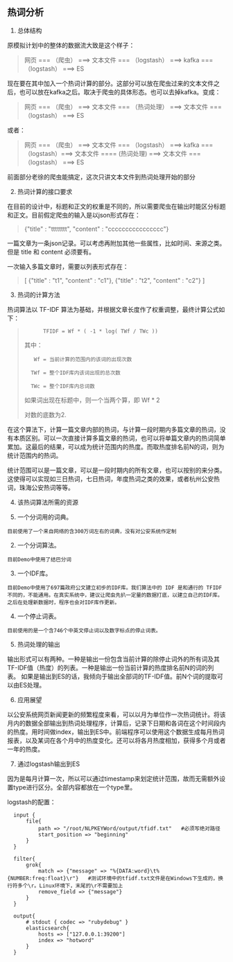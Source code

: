## 热词分析 ##

1. 总体结构

  原模拟计划中的整体的数据流大致是这个样子：
    
   > 网页 === （爬虫） ===> 文本文件 === （logstash） ===> kafka === （logstash） ===> ES

  现在要在其中加入一个热词计算的部分。这部分可以放在爬虫过来的文本文件之后，也可以放在kafka之后。取决于爬虫的具体形态。也可以去掉kafka。变成：

   > 网页 === （爬虫） ===> 文本文件 === （热词处理） ===> 文本文件 === （logstash） ===> ES

   或者：

   > 网页 === （爬虫） ===> 文本文件 === （logstash） ===> kafka ===（logstash）===> 文本文件 ==== (热词处理) ===> 文本文件 === （logstash） ===> ES

   前面部分老徐的爬虫能搞定，这次只讲文本文件到热词处理开始的部分

2. 热词计算的接口要求
	
  在目前的设计中，标题和正文的权重是不同的，所以需要爬虫在输出时能区分标题和正文。目前假定爬虫的输入是以json形式存在：

  > {"title" : "tttttttt", "content" : "cccccccccccccccc"}

  一篇文章为一条json记录。可以考虑再附加其他一些属性，比如时间、来源之类。但是 title 和 content 必须要有。

  一次输入多篇文章时，需要以列表形式存在：

  > [
  >   {"title" : "t1", "content" : "c1"},
  >   {"title" : "t2", "content" : "c2"}
  > ]

3. 热词的计算方法

  热词算法以 TF-IDF 算法为基础，并根据文章长度作了权重调整，最终计算公式如下：

  >           TFIDF = Wf * ( -1 * log( TWf / TWc )) 
  >	  其中：	   
  >
  >        Wf = 当前计算的范围内的该词的出现次数
  >
  >		  TWf = 整个IDF库内该词出现的总次数
  >
  >       TWc = 整个IDF库内总词数
  >  
  >   如果词出现在标题中，则一个当两个算，即 Wf * 2
  >
  >   对数的底数为2.

  在这个算法下，计算一篇文章内部的热词，与计算一段时期内多篇文章的热词，没有本质区别。可以一次直接计算多篇文章的热词，也可以将单篇文章内的热词简单累加。这最后的结果，可以成为统计范围内的热度。而取热度排名前N的词，则为统计范围内的热词。

  统计范围可以是一篇文章，可以是一段时期内的所有文章，也可以按别的来分类。这使得可以实现如三日热词，七日热词，年度热词之类的效果，或者杭州公安热词，珠海公安热词等等。

4. 该热词算法所需的资源
  
  1. 一个分词用的词典。

    目前使用了一个来自网络的含300万词左右的词典，没有对公安系统作定制

  2. 一个分词算法。

    目前Demo中使用了结巴分词

  3. 一个IDF库。

    目前Demo中使用了697篇政府公文建立初步的IDF库。我们算法中的 IDF 是和通行的 TFIDF 不同的，不能通用。在真实系统中，建议让爬虫先扒一定量的数据打底，以建立自己的IDF库。之后在处理新数据时，程序也会对IDF库作更新。

  4. 一个停止词表。

    目前使用的是一个含746个中英文停止词以及数字标点的停止词表。

5. 热词处理的输出

  输出形式可以有两种。一种是输出一份包含当前计算的除停止词外的所有词及其TF-IDF值（热度）的列表。一种是输出一份当前计算的热度排名前N的词的列表。
  如果是输出到ES的话，我倾向于输出全部词的TF-IDF值。前N个词的提取可以由ES处理。
  

6. 应用展望

  以公安系统网页新闻更新的频繁程度来看，可以以月为单位作一次热词统计。将该月内的数据全部输出到热词处理程序，计算后，记录下日期和各词在这个时间段内的热度。用时间做index，输出到ES中。前端程序可以使用这个数据生成每月热词报表，以及某词在各个月中的热度变化。还可以将各月热度相加，获得多个月或者一年的热度。

7. 通过logstash输出到ES

  因为是每月计算一次，所以可以通过timestamp来划定统计范围，故而无需额外设置type进行区分。全部内容都放在一个type里。

  logstash的配置：

  ```
  	input {
  		file{  
  			path => "/root/NLPKEYWord/output/tfidf.txt"   #必须写绝对路径
  			start_position => "beginning"
  		}
  	}

  	filter{
  		grok{
  			match => {"message" => "%{DATA:word}\t%{NUMBER:freq:float}\r"}   #测试环境中的tfidf.txt文件是在Windows下生成的，换行符多个\r。Linux环境下，末尾的\r不需要加上
  			remove_field => {"message"}
  		}
  	}

  	output{
  		# stdout { codec => "rubydebug" }
  		elasticsearch{
  			hosts => ["127.0.0.1:39200"]
  			index => "hotword"
  		}
  	}
  ```
